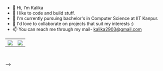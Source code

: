 - 👋 Hi, I’m Kalika
- 👀 I like to code and build stuff.
- 🌱 I'm currently pursuing bachelor's in Computer Science at IIT Kanpur.
- 💞️ I'd love to collaborate on projects that suit my interests :)
- 📫 You can reach me through my mail- kalika2903@gmail.com 

<!-- [![Aditya's GitHub stats](https://github-readme-stats.vercel.app/api?username=bangaradi)](https://github.com/bangaradi/github-readme-stats) -->
<table style="width:100%">
  <tr>
    <th><img src="https://github-readme-stats.vercel.app/api?username=spiraloo&show_icons=true&hide_border=true&hide=issues" /></th>
    <th><img src="https://github-readme-stats.vercel.app/api/top-langs/?username=spiraloo&layout=compact&langs_count=3" /></th>
  </tr>
</table>
<br>

-->
